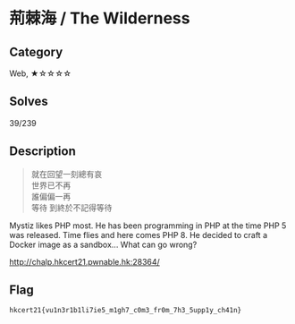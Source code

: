 荊棘海 / The Wilderness
===

## Category

Web, ★☆☆☆☆

## Solves

39/239

## Description

> 就在回望一刻總有哀  
> 世界已不再  
> 誰偏偏一再  
> 等待 到終於不記得等待  

Mystiz likes PHP most. He has been programming in PHP at the time PHP 5 was released. Time flies and here comes PHP 8. He decided to craft a Docker image as a sandbox... What can go wrong?

http://chalp.hkcert21.pwnable.hk:28364/

## Flag

`hkcert21{vu1n3r1b1li7ie5_m1gh7_c0m3_fr0m_7h3_5upp1y_ch41n}`